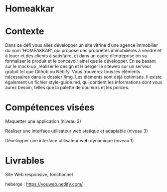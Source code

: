# Homeakkar
# Contexte
Dans ce défi vous allez développer un site vitrine d’une agence immobilier du nom ‘HOMEAKKAR’, qui propose des propriétés immobilières à vendre et à louer et des clients à satisfaire, et dans un cadre d’entreprise on va formaliser le produit et le concevoir ainsi que le développer. En se basant sur le mock-up ,réaliser le design et Hiberger le siteweb sur un serveur gratuit tel que Github ou Netlify.
Vous trouverez tous les éléments nécessaires dans le dossier /img. Les éléments sont déjà optimisés.
Il existe également un fichier style-guide.md, qui contient les informations dont vous aurez besoin, telles que la palette de couleurs et les polices.

# Compétences visées
Maquetter une application (niveau 3)

Réaliser une interface utilisateur web statique et adaptable (niveau 3)

Développer une interface utilisateur web dynamique (niveau 1)

# Livrables
Site Web responsive, fonctionnel 

hébergé : https://youweb.netlify.com/
